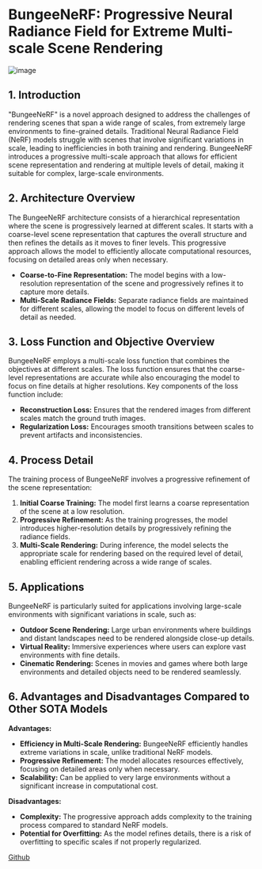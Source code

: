 # BungeeNeRF: Progressive Neural Radiance Field for Extreme Multi-scale Scene Rendering

![image](https://github.com/user-attachments/assets/0c6b2dfd-f72e-44f3-b245-5847d7e2d943)

## 1. Introduction
"BungeeNeRF" is a novel approach designed to address the challenges of rendering scenes that span a wide range of scales, from extremely large environments to fine-grained details. Traditional Neural Radiance Field (NeRF) models struggle with scenes that involve significant variations in scale, leading to inefficiencies in both training and rendering. BungeeNeRF introduces a progressive multi-scale approach that allows for efficient scene representation and rendering at multiple levels of detail, making it suitable for complex, large-scale environments.

## 2. Architecture Overview
The BungeeNeRF architecture consists of a hierarchical representation where the scene is progressively learned at different scales. It starts with a coarse-level scene representation that captures the overall structure and then refines the details as it moves to finer levels. This progressive approach allows the model to efficiently allocate computational resources, focusing on detailed areas only when necessary.

- **Coarse-to-Fine Representation:** The model begins with a low-resolution representation of the scene and progressively refines it to capture more details.
- **Multi-Scale Radiance Fields:** Separate radiance fields are maintained for different scales, allowing the model to focus on different levels of detail as needed.

## 3. Loss Function and Objective Overview
BungeeNeRF employs a multi-scale loss function that combines the objectives at different scales. The loss function ensures that the coarse-level representations are accurate while also encouraging the model to focus on fine details at higher resolutions. Key components of the loss function include:

- **Reconstruction Loss:** Ensures that the rendered images from different scales match the ground truth images.
- **Regularization Loss:** Encourages smooth transitions between scales to prevent artifacts and inconsistencies.

## 4. Process Detail
The training process of BungeeNeRF involves a progressive refinement of the scene representation:

1. **Initial Coarse Training:** The model first learns a coarse representation of the scene at a low resolution.
2. **Progressive Refinement:** As the training progresses, the model introduces higher-resolution details by progressively refining the radiance fields.
3. **Multi-Scale Rendering:** During inference, the model selects the appropriate scale for rendering based on the required level of detail, enabling efficient rendering across a wide range of scales.

## 5. Applications
BungeeNeRF is particularly suited for applications involving large-scale environments with significant variations in scale, such as:

- **Outdoor Scene Rendering:** Large urban environments where buildings and distant landscapes need to be rendered alongside close-up details.
- **Virtual Reality:** Immersive experiences where users can explore vast environments with fine details.
- **Cinematic Rendering:** Scenes in movies and games where both large environments and detailed objects need to be rendered seamlessly.

## 6. Advantages and Disadvantages Compared to Other SOTA Models

**Advantages:**
- **Efficiency in Multi-Scale Rendering:** BungeeNeRF efficiently handles extreme variations in scale, unlike traditional NeRF models.
- **Progressive Refinement:** The model allocates resources effectively, focusing on detailed areas only when necessary.
- **Scalability:** Can be applied to very large environments without a significant increase in computational cost.

**Disadvantages:**
- **Complexity:** The progressive approach adds complexity to the training process compared to standard NeRF models.
- **Potential for Overfitting:** As the model refines details, there is a risk of overfitting to specific scales if not properly regularized.

[Github](https://github.com/city-super/BungeeNeRF?tab=readme-ov-file)
